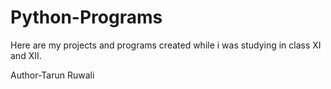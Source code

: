 # Python-Programs
Here are my projects and programs created while i was studying in class XI and XII.

Author-Tarun Ruwali
